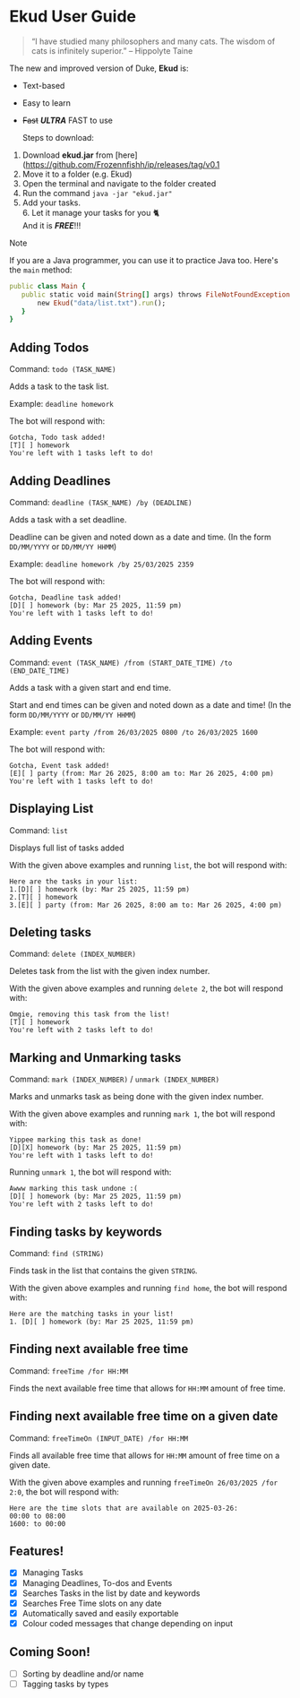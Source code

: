 # Ekud User Guide

> “I have studied many philosophers and many cats. The wisdom of cats is infinitely superior.” – Hippolyte Taine

The new and improved version of Duke, __Ekud__ is:
- Text-based
- Easy to learn
- ~~Fast~~ **_ULTRA_** FAST to use <br/>

  Steps to download:<br/>
1. Download **ekud.jar** from [here](https://github.com/Frozennfishh/ip/releases/tag/v0.1
2. Move it to a folder (e.g. Ekud)<br/>
3. Open the terminal and navigate to the folder created<br/>
4. Run the command `java -jar "ekud.jar"`<br/>
5. Add your tasks.<br/>
   6. Let it manage your tasks for you 🐈 </br>
      And it is **_FREE_**!!!


> [!NOTE]
> If you are a Java programmer, you can use it to practice Java too. Here's the `main` method: <br/>
>```ruby
>public class Main {
>    public static void main(String[] args) throws FileNotFoundException {
>        new Ekud("data/list.txt").run();
>    }
>}
>```

## Adding Todos

Command: `todo (TASK_NAME)`

Adds a task to the task list.

Example: `deadline homework`

The bot will respond with:

```
Gotcha, Todo task added!
[T][ ] homework
You're left with 1 tasks left to do!
```

## Adding Deadlines

Command: `deadline (TASK_NAME) /by (DEADLINE)`

Adds a task with a set deadline.

Deadline can be given and noted down as a date and time. (In the form `DD/MM/YYYY` or `DD/MM/YY HHMM`)

Example: `deadline homework /by 25/03/2025 2359`

The bot will respond with:

```
Gotcha, Deadline task added!
[D][ ] homework (by: Mar 25 2025, 11:59 pm)
You're left with 1 tasks left to do!
```

## Adding Events

Command: `event (TASK_NAME) /from (START_DATE_TIME) /to (END_DATE_TIME)`

Adds a task with a given start and end time.

Start and end times can be given and noted down as a date and time! (In the form `DD/MM/YYYY` or `DD/MM/YY HHMM`)

Example: `event party /from 26/03/2025 0800 /to 26/03/2025 1600`

The bot will respond with:

```
Gotcha, Event task added!
[E][ ] party (from: Mar 26 2025, 8:00 am to: Mar 26 2025, 4:00 pm)
You're left with 1 tasks left to do!
```

## Displaying List

Command: `list`

Displays full list of tasks added

With the given above examples and running `list`, the bot will respond with:

```
Here are the tasks in your list:
1.[D][ ] homework (by: Mar 25 2025, 11:59 pm)
2.[T][ ] homework
3.[E][ ] party (from: Mar 26 2025, 8:00 am to: Mar 26 2025, 4:00 pm)
```

## Deleting tasks

Command: `delete (INDEX_NUMBER)`

Deletes task from the list with the given index number.

With the given above examples and running `delete 2`, the bot will respond with:

```
Omgie, removing this task from the list!
[T][ ] homework
You're left with 2 tasks left to do!
```

## Marking and Unmarking tasks

Command: `mark (INDEX_NUMBER)` / `unmark (INDEX_NUMBER)`

Marks and unmarks task as being done with the given index number.

With the given above examples and running `mark 1`, the bot will respond with:

```
Yippee marking this task as done!
[D][X] homework (by: Mar 25 2025, 11:59 pm)
You're left with 1 tasks left to do!
```

Running `unmark 1`, the bot will respond with:

```
Awww marking this task undone :(
[D][ ] homework (by: Mar 25 2025, 11:59 pm)
You're left with 2 tasks left to do!
```

## Finding tasks by keywords

Command: `find (STRING)`

Finds task in the list that contains the given `STRING`.

With the given above examples and running `find home`, the bot will respond with:

```
Here are the matching tasks in your list!
1. [D][ ] homework (by: Mar 25 2025, 11:59 pm)
```

## Finding next available free time

Command: `freeTime /for HH:MM`

Finds the next available free time that allows for `HH:MM` amount of free time.

## Finding next available free time on a given date

Command: `freeTimeOn (INPUT_DATE) /for HH:MM`

Finds all available free time that allows for `HH:MM` amount of free time on a given date.

With the given above examples and running `freeTimeOn 26/03/2025 /for 2:0`, the bot will respond with:

```
Here are the time slots that are available on 2025-03-26:
00:00 to 08:00
1600: to 00:00
```

## Features!
- [x] Managing Tasks
- [x] Managing Deadlines, To-dos and Events
- [x] Searches Tasks in the list by date and keywords
- [x] Searches Free Time slots on any date
- [x] Automatically saved and easily exportable
- [x] Colour coded messages that change depending on input

## Coming Soon!
- [ ] Sorting by deadline and/or name
- [ ] Tagging tasks by types